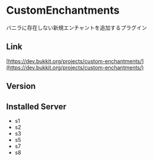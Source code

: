 # CustomEnchantments
バニラに存在しない新規エンチャントを追加するプラグイン

## Link
[https://dev.bukkit.org/projects/custom-enchantments/](https://dev.bukkit.org/projects/custom-enchantments/)

## Version

## Installed Server
- s1
- s2
- s3
- s5
- s7
- s8
